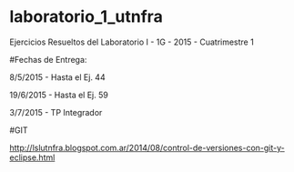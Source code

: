 # laboratorio_1_utnfra
Ejercicios Resueltos del Laboratorio I - 1G - 2015 - Cuatrimestre 1 


#Fechas de Entrega:

8/5/2015 - Hasta el Ej. 44

19/6/2015 - Hasta el Ej. 59

3/7/2015 - TP Integrador

#GIT

http://lslutnfra.blogspot.com.ar/2014/08/control-de-versiones-con-git-y-eclipse.html



